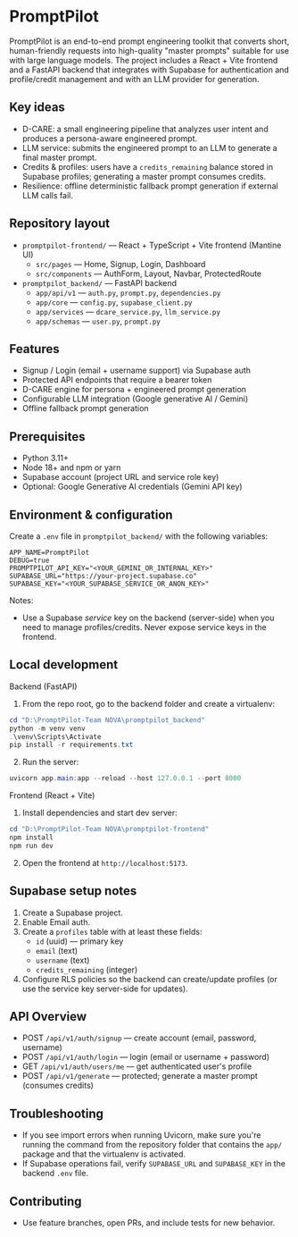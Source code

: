 # PromptPilot

PromptPilot is an end-to-end prompt engineering toolkit that converts short, human-friendly requests into high-quality "master prompts" suitable for use with large language models. The project includes a React + Vite frontend and a FastAPI backend that integrates with Supabase for authentication and profile/credit management and with an LLM provider for generation.

## Key ideas
- D-CARE: a small engineering pipeline that analyzes user intent and produces a persona-aware engineered prompt.
- LLM service: submits the engineered prompt to an LLM to generate a final master prompt.
- Credits & profiles: users have a `credits_remaining` balance stored in Supabase profiles; generating a master prompt consumes credits.
- Resilience: offline deterministic fallback prompt generation if external LLM calls fail.

## Repository layout

- `promptpilot-frontend/` — React + TypeScript + Vite frontend (Mantine UI)
  - `src/pages` — Home, Signup, Login, Dashboard
  - `src/components` — AuthForm, Layout, Navbar, ProtectedRoute
- `promptpilot_backend/` — FastAPI backend
  - `app/api/v1` — `auth.py`, `prompt.py`, `dependencies.py`
  - `app/core` — `config.py`, `supabase_client.py`
  - `app/services` — `dcare_service.py`, `llm_service.py`
  - `app/schemas` — `user.py`, `prompt.py`

## Features

- Signup / Login (email + username support) via Supabase auth
- Protected API endpoints that require a bearer token
- D-CARE engine for persona + engineered prompt generation
- Configurable LLM integration (Google generative AI / Gemini)
- Offline fallback prompt generation

## Prerequisites

- Python 3.11+
- Node 18+ and npm or yarn
- Supabase account (project URL and service role key)
- Optional: Google Generative AI credentials (Gemini API key)

## Environment & configuration

Create a `.env` file in `promptpilot_backend/` with the following variables:

```
APP_NAME=PromptPilot
DEBUG=true
PROMPTPILOT_API_KEY="<YOUR_GEMINI_OR_INTERNAL_KEY>"
SUPABASE_URL="https://your-project.supabase.co"
SUPABASE_KEY="<YOUR_SUPABASE_SERVICE_OR_ANON_KEY>"
```

Notes:
- Use a Supabase _service_ key on the backend (server-side) when you need to manage profiles/credits. Never expose service keys in the frontend.

## Local development

Backend (FastAPI)

1. From the repo root, go to the backend folder and create a virtualenv:

```powershell
cd "D:\PromptPilot-Team NOVA\promptpilot_backend"
python -m venv venv
.\venv\Scripts\Activate
pip install -r requirements.txt
```

2. Run the server:

```powershell
uvicorn app.main:app --reload --host 127.0.0.1 --port 8000
```

Frontend (React + Vite)

1. Install dependencies and start dev server:

```powershell
cd "D:\PromptPilot-Team NOVA\promptpilot-frontend"
npm install
npm run dev
```

2. Open the frontend at `http://localhost:5173`.

## Supabase setup notes

1. Create a Supabase project.
2. Enable Email auth.
3. Create a `profiles` table with at least these fields:
   - `id` (uuid) — primary key
   - `email` (text)
   - `username` (text)
   - `credits_remaining` (integer)
4. Configure RLS policies so the backend can create/update profiles (or use the service key server-side for updates).

## API Overview

- POST `/api/v1/auth/signup` — create account (email, password, username)
- POST `/api/v1/auth/login` — login (email or username + password)
- GET `/api/v1/auth/users/me` — get authenticated user's profile
- POST `/api/v1/generate` — protected; generate a master prompt (consumes credits)

## Troubleshooting

- If you see import errors when running Uvicorn, make sure you're running the command from the repository folder that contains the `app/` package and that the virtualenv is activated.
- If Supabase operations fail, verify `SUPABASE_URL` and `SUPABASE_KEY` in the backend `.env` file.

## Contributing

- Use feature branches, open PRs, and include tests for new behavior.
